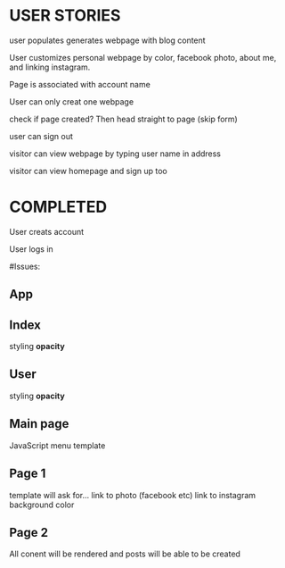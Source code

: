 # USER STORIES

user populates generates webpage with blog content

User customizes personal webpage by color, facebook photo, about me, and linking instagram.

Page is associated with account name

User can only creat one webpage

check if page created? Then head straight to page (skip form)





user can sign out

visitor can view webpage by typing user name in address

visitor can view homepage and sign up too



# COMPLETED

User creats account

User logs in

#Issues:

## App


##  Index
styling
**opacity**

##  User
styling
**opacity**


##  Main page
JavaScript menu
template


##  Page 1
template will ask for...
link to photo (facebook etc)
link to instagram
background color

##  Page 2
All conent will be rendered and posts will be able to be created
